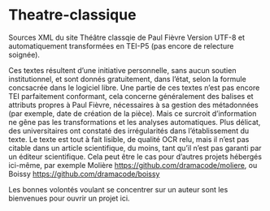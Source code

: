 # Theatre-classique
Sources XML du site Théâtre classqie de Paul Fièvre
Version UTF-8 et automatiquement transformées en TEI-P5 (pas encore de relecture soignée).

Ces textes résultent d’une initiative personnelle, sans aucun soutien institutionnel, et sont donnés gratuitement, dans l’état, selon la formule concsacrée dans le logiciel libre. Une partie de ces textes n’est pas encore TEI parfaitement conformant, cela concerne généralement des balises et attributs propres à Paul Fièvre, nécessaires à sa gestion des métadonnées (par exemple, date de création de la pièce). Mais ce surcroit d’information ne gêne pas les transformations et les analyses automatiques. Plus délicat, des universitaires ont constaté des irrégularités dans l’établissement du texte. Le texte est tout à fait lisible, de qualité OCR relu, mais il n’est pas citable dans un article scientifique, du moins, tant qu’il n’est pas garanti par un éditeur scientifique. Cela peut être le cas pour d’autres projets hébergés ici-même, par exemple Molière https://github.com/dramacode/moliere, ou Boissy https://github.com/dramacode/boissy

Les bonnes volontés voulant se concentrer sur un auteur sont les bienvenues pour ouvrir un projet ici.
